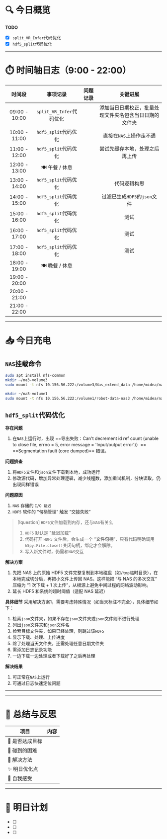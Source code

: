 # 🔍 今日概览

**TODO**
- [x] `split_VR_Infer`代码优化
- [x] `hdf5_split`代码优化

---
# ⏱️ 时间轴日志（9:00 - 22:00）

|    **时间段**    |       **事项记录**       | **问题记录** |          **关键进展**           |
| :-----------: | :------------------: | :------- | :-------------------------: |
| 09:00 - 10:00 | `split_VR_Infer`代码优化 |          | 添加当日日期校正，批量处理文件夹名包含当日日期的文件夹 |
| 10:00 - 11:00 |   `hdf5_split`代码优化   |          |       直接在`NAS`上操作走不通        |
| 11:00 - 12:00 |   `hdf5_split`代码优化   |          |       尝试先缓存本地，处理之后再上传       |
| 12:00 - 13:00 |     🍽️ 午餐 / 休息      |          |                             |
| 13:00 - 14:00 |   `hdf5_split`代码优化   |          |           代码逻辑构思            |
| 14:00 - 15:00 |   `hdf5_split`代码优化   |          |    过滤已生成`HDF5`的`json`文件     |
| 15:00 - 16:00 |   `hdf5_split`代码优化   |          |             测试              |
| 16:00 - 17:00 |   `hdf5_split`代码优化   |          |             测试              |
| 17:00 - 18:00 |   `hdf5_split`代码优化   |          |             测试              |
| 18:00 - 19:00 |     🍽️ 晚餐 / 休息      |          |                             |
| 19:00 - 20:00 |                      |          |                             |
| 20:00 - 21:00 |                      |          |                             |
| 21:00 - 22:00 |                      |          |                             |

---
# 📥 今日充电

## `NAS`挂载命令

```bash
sudo apt install nfs-common
mkdir ~/na3-volume3
sudo mount -t nfs 10.156.56.222:/volume3/Nas_extend_data /home/midea/na3-volume3/

mkdir ~/na3-volume1
sudo mount -t nfs 10.156.56.222:/volume1/robot-data-nas3 /home/midea/na3-volume1/
```

## `hdf5_split`代码优化

**存在问题**
1. 在`NAS`上运行时，出现 ==导出失败：Can't decrement id ref count (unable to close file, errno = 5, error message = 'Input/output error')）==
==Segmentation fault (core dumped)== 错误。

**问题排查**
1. 将`HDF5`文件和`json`文件下载到本地，成功运行
2. 修改源代码，增加异常处理逻辑，减少线程数，添加重试机制，分块读取，仍出现同样错误

**问题原因**
1. `NAS` 存储的 `I/O 延迟`
2. `HDF5` 软件的 “句柄管理” 触发 “交接失败”


> [!question] `HDF5`文件加载到内存，还与`NAS`有关么
> 1. `HDF5` 默认是 "延迟加载"
> 2. 代码打开 `HDF5` 文件后，会生成一个 “**文件句柄**”，只有代码明确调用`h5py.File.close()`关闭句柄，绑定才会解除。
> 3. 写入新文件时，仍需和` NAS `交互

**解决方案**
1. 先把 NAS 上的原始 HDF5 文件完整复制到本地磁盘（如`/tmp`临时目录），在本地完成切分后，再把小文件上传回 NAS。这样能把 “与 NAS 的多次交互” 压缩为 “1 次下载 + 1 次上传”，从根源上避免中间过程的网络波动影响。
2. 延长 HDF5 和系统的超时阈值（适配 NAS 延迟）

**具体细节**
采用解决方案1，需要考虑特殊情况（如当天标注不完全），具体细节如下：
1. 检索`json`文件夹，如果不存在`json`文件夹或`json`文件则不进行处理
2. 列出`json`文件夹和`json`文件名
3. 检索目标文件夹，如果已经处理，则跳过该`HDF5`
4. 显示下载、处理、上传进度
5. 除了处理当天文件夹，还需处理任意日期文件夹
6. 需添加日志记录功能
7. 一边下载一边处理或者下载好了之后再处理

**解决结果**
1. 可正常在`NAS`上运行
2. 可通过日志快速定位问题

---



---

# 🧠 总结与反思

| 项目           | 内容                         |
|----------------|------------------------------|
| 🎯 是否达成目标 |                              |
| 🧱 碰到的困难   |                              |
| 🧰 解决方法     |                              |
| ✨ 明日优化点   |                              |
| 💭 自我感受     |                              |

---

# 📌 明日计划

- [ ] 
- [ ] 
- [ ] 
